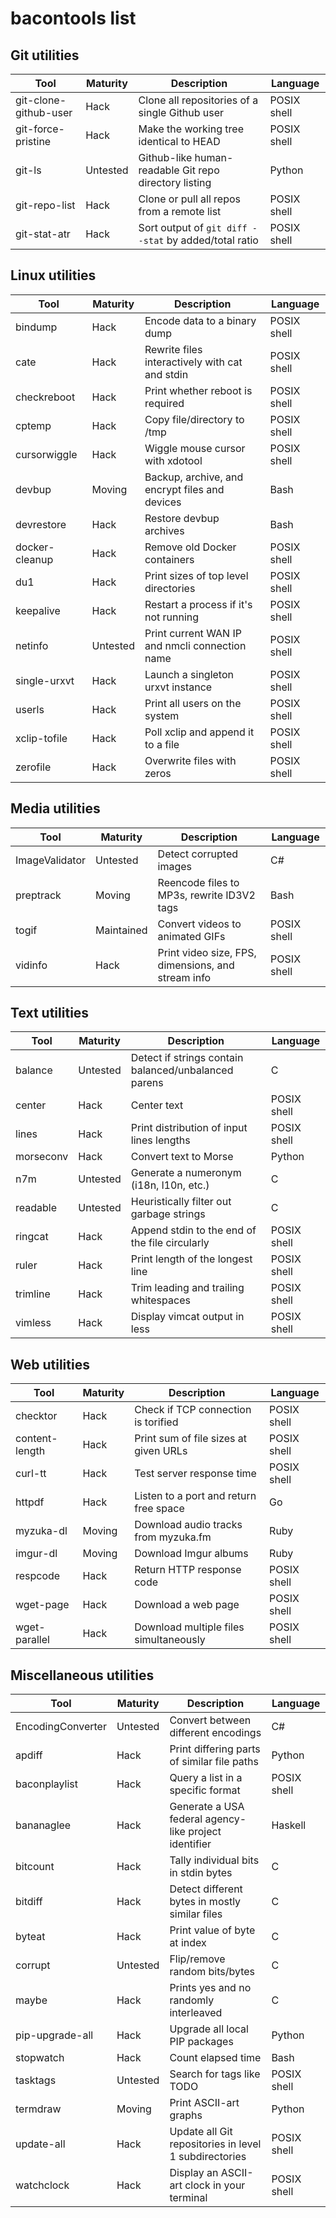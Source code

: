 bacontools list
===============

Git utilities
-------------
| Tool                  | Maturity | Description                                            | Language    |
|-----------------------|----------|--------------------------------------------------------|-------------|
| git-clone-github-user | Hack     | Clone all repositories of a single Github user         | POSIX shell |
| git-force-pristine    | Hack     | Make the working tree identical to HEAD                | POSIX shell |
| git-ls                | Untested | Github-like human-readable Git repo directory listing  | Python      |
| git-repo-list         | Hack     | Clone or pull all repos from a remote list             | POSIX shell |
| git-stat-atr          | Hack     | Sort output of `git diff --stat` by added/total ratio  | POSIX shell |

Linux utilities
---------------
| Tool           | Maturity | Description                                    | Language    |
|----------------|----------|------------------------------------------------|-------------|
| bindump        | Hack     | Encode data to a binary dump                   | POSIX shell |
| cate           | Hack     | Rewrite files interactively with cat and stdin | POSIX shell |
| checkreboot    | Hack     | Print whether reboot is required               | POSIX shell |
| cptemp         | Hack     | Copy file/directory to /tmp                    | POSIX shell |
| cursorwiggle   | Hack     | Wiggle mouse cursor with xdotool               | POSIX shell |
| devbup         | Moving   | Backup, archive, and encrypt files and devices | Bash        |
| devrestore     | Hack     | Restore devbup archives                        | Bash        |
| docker-cleanup | Hack     | Remove old Docker containers                   | POSIX shell |
| du1            | Hack     | Print sizes of top level directories           | POSIX shell |
| keepalive      | Hack     | Restart a process if it's not running          | POSIX shell |
| netinfo        | Untested | Print current WAN IP and nmcli connection name | POSIX shell |
| single-urxvt   | Hack     | Launch a singleton urxvt instance              | POSIX shell |
| userls         | Hack     | Print all users on the system                  | POSIX shell |
| xclip-tofile   | Hack     | Poll xclip and append it to a file             | POSIX shell |
| zerofile       | Hack     | Overwrite files with zeros                     | POSIX shell |

Media utilities
---------------
| Tool           | Maturity   | Description                                        | Language    |
|----------------|------------|----------------------------------------------------|-------------|
| ImageValidator | Untested   | Detect corrupted images                            | C#          |
| preptrack      | Moving     | Reencode files to MP3s, rewrite ID3V2 tags         | Bash        |
| togif          | Maintained | Convert videos to animated GIFs                    | POSIX shell |
| vidinfo        | Hack       | Print video size, FPS, dimensions, and stream info | POSIX shell |

Text utilities
--------------
| Tool      | Maturity | Description                                          | Language    |
|-----------|----------|------------------------------------------------------|-------------|
| balance   | Untested | Detect if strings contain balanced/unbalanced parens | C           |
| center    | Hack     | Center text                                          | POSIX shell |
| lines     | Hack     | Print distribution of input lines lengths            | POSIX shell |
| morseconv | Hack     | Convert text to Morse                                | Python      |
| n7m       | Untested | Generate a numeronym (i18n, l10n, etc.)              | C           |
| readable  | Untested | Heuristically filter out garbage strings             | C           |
| ringcat   | Hack     | Append stdin to the end of the file circularly       | POSIX shell |
| ruler     | Hack     | Print length of the longest line                     | POSIX shell |
| trimline  | Hack     | Trim leading and trailing whitespaces                | POSIX shell |
| vimless   | Hack     | Display vimcat output in less                        | POSIX shell |

Web utilities
-------------
| Tool           | Maturity | Description                            | Language    |
|----------------|----------|----------------------------------------|-------------|
| checktor       | Hack     | Check if TCP connection is torified    | POSIX shell |
| content-length | Hack     | Print sum of file sizes at given URLs  | POSIX shell |
| curl-tt        | Hack     | Test server response time              | POSIX shell |
| httpdf         | Hack     | Listen to a port and return free space | Go          |
| myzuka-dl      | Moving   | Download audio tracks from myzuka.fm   | Ruby        |
| imgur-dl       | Moving   | Download Imgur albums                  | Ruby        |
| respcode       | Hack     | Return HTTP response code              | POSIX shell |
| wget-page      | Hack     | Download a web page                    | POSIX shell |
| wget-parallel  | Hack     | Download multiple files simultaneously | POSIX shell |

Miscellaneous utilities
-----------------------
| Tool              | Maturity | Description                                             | Language    |
|-------------------|----------|---------------------------------------------------------|-------------|
| EncodingConverter | Untested | Convert between different encodings                     | C#          |
| apdiff            | Hack     | Print differing parts of similar file paths             | Python      |
| baconplaylist     | Hack     | Query a list in a specific format                       | POSIX shell |
| bananaglee        | Hack     | Generate a USA federal agency-like project identifier   | Haskell     |
| bitcount          | Hack     | Tally individual bits in stdin bytes                    | C           |
| bitdiff           | Hack     | Detect different bytes in mostly similar files          | C           |
| byteat            | Hack     | Print value of byte at index                            | C           |
| corrupt           | Untested | Flip/remove random bits/bytes                           | C           |
| maybe             | Hack     | Prints yes and no randomly interleaved                  | C           |
| pip-upgrade-all   | Hack     | Upgrade all local PIP packages                          | Python      |
| stopwatch         | Hack     | Count elapsed time                                      | Bash        |
| tasktags          | Untested | Search for tags like TODO                               | POSIX shell |
| termdraw          | Moving   | Print ASCII-art graphs                                  | Python      |
| update-all        | Hack     | Update all Git repositories in level 1 subdirectories   | POSIX shell |
| watchclock        | Hack     | Display an ASCII-art clock in your terminal             | POSIX shell |
